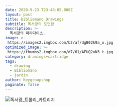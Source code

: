 ```yaml
---
date: 2020-9-23 T23:48:05.000Z
layout: post
title: Bibliomano Drawings
subtitle: 독서광의 도면함
description: >-
  독서광의 파라다이스.
image: >-
 https://images2.imgbox.com/b2/af/dgB02k9a_o.jpg
optimized_image: >-
 https://thumbs2.imgbox.com/d7/61/AFUQ2uN3_t.jpg
category: drawings+cartridge
tags:
  - drawing
  - Bibliomano
  - jardin
author: Keygroupshop
paginate: false
---
```

<img src="https://images2.imgbox.com/c5/74/WABZLjDK_o.jpg" alt="독서광_트롤리_카트리지"/>
